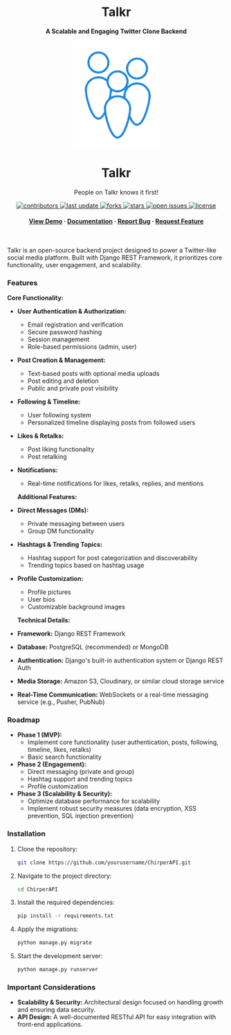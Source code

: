 
<center>
 <h1> Talkr </h1>
 <b> A Scalable and Engaging Twitter Clone Backend </b>

</center>

<a name="readme-top"></a>

<div align="center">

  <img src="https://github.com/IMperiumX/logos/blob/main/Talkr/logo.png?raw=true" alt="logo" width="200" height="auto" />
  <h1>Talkr</h1>

  <p>
    People on Talkr knows it first!
  </p>

<!-- Badges -->
<p>
  <a href="https://github.com/ImperiumX/talkr/graphs/contributors">
    <img src="https://img.shields.io/github/contributors/ImperiumX/talkr" alt="contributors" />
  </a>
  <a href="">
    <img src="https://img.shields.io/github/last-commit/ImperiumX/talkr" alt="last update" />
  </a>
  <a href="https://github.com/ImperiumX/talkr/network/members">
    <img src="https://img.shields.io/github/forks/ImperiumX/talkr" alt="forks" />
  </a>
  <a href="https://github.com/ImperiumX/talkr/stargazers">
    <img src="https://img.shields.io/github/stars/ImperiumX/talkr" alt="stars" />
  </a>
  <a href="https://github.com/ImperiumX/talkr/issues/">
    <img src="https://img.shields.io/github/issues/ImperiumX/talkr" alt="open issues" />
  </a>
  <a href="https://github.com/ImperiumX/talkr/blob/master/LICENSE">
    <img src="https://img.shields.io/github/license/ImperiumX/talkr.svg" alt="license" />
  </a>
</p>

<h4>
    <a href="https://github.com/ImperiumX/talkr/">View Demo</a>
  <span> · </span>
    <a href="https://github.com/ImperiumX/talkr">Documentation</a>
  <span> · </span>
    <a href="https://github.com/ImperiumX/talkr/issues/">Report Bug</a>
  <span> · </span>
    <a href="https://github.com/ImperiumX/talkr/issues/">Request Feature</a>
  </h4>

</div>

<br/>

Talkr is an open-source backend project designed to power a Twitter-like social media platform. Built with Django REST Framework, it prioritizes core functionality, user engagement, and scalability.

### Features

  **Core Functionality:**

* **User Authentication & Authorization:**
  * Email registration and verification
  * Secure password hashing
  * Session management
  * Role-based permissions (admin, user)
* **Post Creation & Management:**
  * Text-based posts with optional media uploads
  * Post editing and deletion
  * Public and private post visibility
* **Following & Timeline:**
  * User following system
  * Personalized timeline displaying posts from followed users
* **Likes & Retalks:**
  * Post liking functionality
  * Post retalking
* **Notifications:**
  * Real-time notifications for likes, retalks, replies, and mentions

  **Additional Features:**

* **Direct Messages (DMs):**
  * Private messaging between users
  * Group DM functionality
* **Hashtags & Trending Topics:**
  * Hashtag support for post categorization and discoverability
  * Trending topics based on hashtag usage
* **Profile Customization:**
  * Profile pictures
  * User bios
  * Customizable background images

  **Technical Details:**

* **Framework:** Django REST Framework
* **Database:** PostgreSQL (recommended) or MongoDB
* **Authentication:** Django's built-in authentication system or Django REST Auth
* **Media Storage:** Amazon S3, Cloudinary, or similar cloud storage service
* **Real-Time Communication:** WebSockets or a real-time messaging service (e.g., Pusher, PubNub)

### Roadmap

* **Phase 1 (MVP):**
  * Implement core functionality (user authentication, posts, following, timeline, likes, retalks)
  * Basic search functionality
* **Phase 2 (Engagement):**
  * Direct messaging (private and group)
  * Hashtag support and trending topics
  * Profile customization
* **Phase 3 (Scalability & Security):**
  * Optimize database performance for scalability
  * Implement robust security measures (data encryption, XSS prevention, SQL injection prevention)

### Installation

1. Clone the repository:

   ```bash
   git clone https://github.com/yourusername/ChirperAPI.git
   ```

2. Navigate to the project directory:

   ```bash
   cd ChirperAPI
   ```

3. Install the required dependencies:

   ```bash
   pip install -r requirements.txt
   ```

4. Apply the migrations:

   ```bash
   python manage.py migrate
   ```

5. Start the development server:

   ```bash
   python manage.py runserver
   ```

### Important Considerations

* **Scalability & Security:** Architectural design focused on handling growth and ensuring data security.
* **API Design:** A well-documented RESTful API for easy integration with front-end applications.

